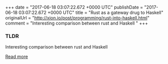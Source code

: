 +++
date = "2017-06-18 03:07:22.672 +0000 UTC"
publishDate = "2017-06-18 03:07:22.672 +0000 UTC"
title = "Rust as a gateway drug to Haskell"
originalUrl = "http://xion.io/post/programming/rust-into-haskell.html"
comment = "Interesting comparison between rust and Haskell "
+++

### TLDR

Interesting comparison between rust and Haskell 

[Read more](http://xion.io/post/programming/rust-into-haskell.html)

